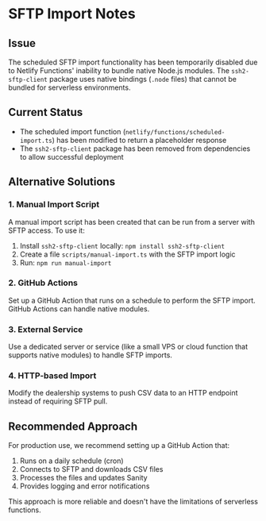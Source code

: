 # SFTP Import Notes

## Issue
The scheduled SFTP import functionality has been temporarily disabled due to Netlify Functions' inability to bundle native Node.js modules. The `ssh2-sftp-client` package uses native bindings (`.node` files) that cannot be bundled for serverless environments.

## Current Status
- The scheduled import function (`netlify/functions/scheduled-import.ts`) has been modified to return a placeholder response
- The `ssh2-sftp-client` package has been removed from dependencies to allow successful deployment

## Alternative Solutions

### 1. Manual Import Script
A manual import script has been created that can be run from a server with SFTP access. To use it:

1. Install `ssh2-sftp-client` locally: `npm install ssh2-sftp-client`
2. Create a file `scripts/manual-import.ts` with the SFTP import logic
3. Run: `npm run manual-import`

### 2. GitHub Actions
Set up a GitHub Action that runs on a schedule to perform the SFTP import. GitHub Actions can handle native modules.

### 3. External Service
Use a dedicated server or service (like a small VPS or cloud function that supports native modules) to handle SFTP imports.

### 4. HTTP-based Import
Modify the dealership systems to push CSV data to an HTTP endpoint instead of requiring SFTP pull.

## Recommended Approach
For production use, we recommend setting up a GitHub Action that:
1. Runs on a daily schedule (cron)
2. Connects to SFTP and downloads CSV files
3. Processes the files and updates Sanity
4. Provides logging and error notifications

This approach is more reliable and doesn't have the limitations of serverless functions.
